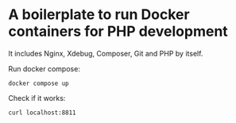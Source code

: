 # A boilerplate to run Docker containers for PHP development

It includes Nginx, Xdebug, Composer, Git and PHP by itself.

Run docker compose:
```
docker compose up
```

Check if it works:
```
curl localhost:8811
```